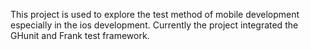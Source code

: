 This project is used to explore the test method of mobile development especially in the ios development. Currently the project integrated the GHunit and Frank test framework.
